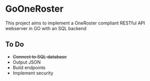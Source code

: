 # GoOneRoster
This project aims to implement a OneRoster compliant RESTful API webserver in GO with an SQL backend

## To Do
- ~~Connect to SQL database~~
- Output JSON
- Build endpoints
- Implement security
